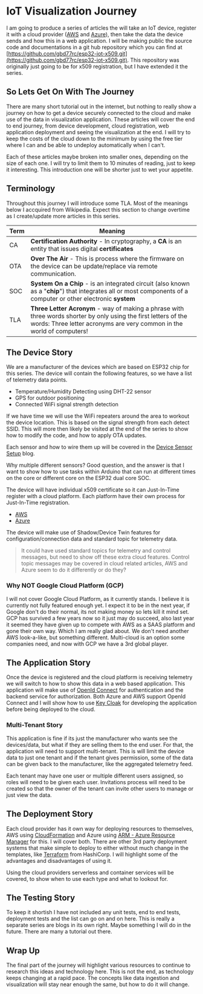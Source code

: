 # IoT Visualization Journey

I am going to produce a series of articles the will take an IoT device, register it with a cloud provider ([AWS](https://aws.amazon.com/) and [Azure](https://azure.microsoft.com/en-us/)), then take the data the device sends and how this in a web application.  I will be making public the source code and documentations in a git hub repository which you can find at [https://github.com/gbd77rc/esp32-iot-x509.git](https://github.com/gbd77rc/esp32-iot-x509.git).  This repository was originally just going to be for x509 registration, but I have extended it the series.

## So Lets Get On With The Journey

There are many short tutorial out in the internet, but nothing to really show a journey on how to get a device securely connected to the cloud and make use of the data in visualization application.  These articles will cover the end to end journey, from device development, cloud registration, web application deployment and seeing the visualization at the end.  I will try to keep the costs of the cloud down to the minimum by using the free tier where I can and be able to undeploy automatically when I can't.

Each of these articles maybe broken into smaller ones, depending on the size of each one.  I will try to limit them to 10 minutes of reading, just to keep it interesting.  This introduction one will be shorter just to wet your appetite.

## Terminology

Throughout this journey I will introduce some TLA.  Most of the meanings below I accquired from Wikipedia.  Expect this section to change overtime as I create/update more articles in this series.

| Term | Meaning                                                      |
| ---- | ------------------------------------------------------------ |
| CA   | **Certification Authority** - In cryptography, a **CA** is an entity that issues digital **certificates** |
| OTA  | **Over The Air** - This is process where the firmware on the device can be update/replace via remote communication. |
| SOC  | **System On a Chip** - is an integrated circuit (also known as a "**chip**") that integrates all or most components of a computer or other electronic **system** |
| TLA  | **Three Letter Acronym** - way of making a phrase with three words shorter by only using the first letters of the words: Three letter acronyms are very common in the world of computers! |

## The Device Story

We are a manufacturer of the devices which are based on ESP32 chip for this series.  The device will contain the following features, so we have a list of telemetry data points.

* Temperature/Humidity Detecting using DHT-22 sensor
* GPS for outdoor positioning
* Connected WiFi signal strength detection

If we have time we will use the WiFi repeaters around the area to workout the device location.  This is based on the signal strength from each detect SSID.  This will more then likely be visited at the end of the series to show how to modify the code, and how to apply OTA updates.

Each sensor and how to wire them up will be covered in the [Device Sensor Setup](./DeviceSensorSetup.md) blog.

Why multiple different sensors?  Good question, and the answer is that I want to show how to use tasks within Arduino that can run at different times on the core or different core on the ESP32 dual core SOC.

The device will have individual x509 certificate so it can Just-In-Time register with a cloud platform.  Each platform have their own process for Just-In-Time registration.

* [AWS](https://docs.aws.amazon.com/iot/latest/developerguide/jit-provisioning.html)
* [Azure](https://docs.microsoft.com/en-us/azure/iot-dps/about-iot-dps#:~:text=Microsoft%20Azure%20provides%20a%20rich,hub%20without%20requiring%20human%20intervention.)

The device will make use of Shadow/Device Twin features for configuration/connection data and standard topic for telemetry data.  

> It could have used standard topics for telemetry and control messages, but need to show off these extra cloud features.  Control topic messages may be covered in cloud related articles, AWS and Azure seem to do it differently or do they?

### Why NOT Google Cloud Platform (GCP)

I will not cover Google Cloud Platform, as it currently stands.  I believe it is currently not fully featured enough yet.  I expect it to be in the next year, if Google don't do their normal, its not making money so lets kill it mind set.  GCP has survived a few years now so it just may do succeed, also last year it seemed they have given up to compete with AWS as a SAAS platform and gone their own way.  Which I am really glad about.  We don't need another AWS look-a-like, but something different.  Multi-cloud is an option some companies need, and now with GCP we have a 3rd global player.

## The Application Story

Once the device is registered and the cloud platform is receiving telemetry we will switch to how to show this data in a web based application.  This application will make use of [OpenId Connect](https://openid.net/connect/) for authentication and the backend service for authorization.  Both Azure and AWS support OpenId Connect and I will show how to use [Key Cloak](https://www.keycloak.org/) for developing the application before being deployed to the cloud.

### Multi-Tenant Story

This application is fine if its just the manufacturer who wants see the devices/data, but what if they are selling them to the end user.  For that, the application will need to support multi-tenant.  This is will limit the device data to just one tenant and if the tenant gives permission, some of the data can be given back to the manufacturer, like the aggregated telemetry feed.  

Each tenant may have one user or multiple different users assigned, so roles will need to be given each user.  Invitations process will need to be created so that the owner of the tenant can invite other users to manage or just view the data.

## The Deployment Story

Each cloud provider has it own way for deploying resources to themselves, AWS using [CloudFormation](https://aws.amazon.com/cloudformation/) and Azure using [ARM - Azure Resource Manager](https://docs.microsoft.com/en-us/azure/azure-resource-manager/management/overview) for this.  I will cover both.  There are other 3rd party deployment systems that make simple to deploy to either without much change in the templates, like [Terraform](https://www.terraform.io/) from HashiCorp.  I will highlight some of the advantages and disadvantages of using it.

Using the cloud providers serverless and container services will be covered, to show when to use each type and what to lookout for.

## The Testing Story

To keep it shortish I have not included any unit tests, end to end tests, deployment tests and the list can go on and on here.  This is really a separate series are blogs in its own right.  Maybe something I will do in the future.  There are many a tutorial out there.

## Wrap Up

The final part of the journey will highlight various resources to continue to research this ideas and technology here.  This is not the end, as technology keeps changing at a rapid pace.  The concepts like data ingestion and visualization will stay near enough the same, but how to do it will change.
